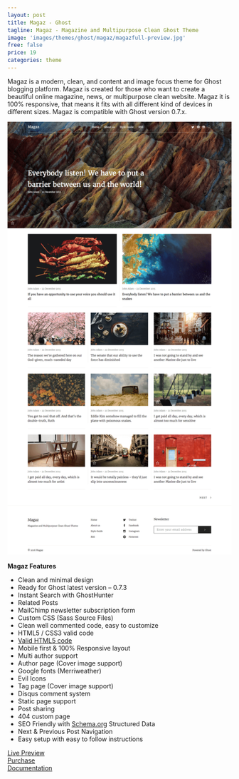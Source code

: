 ```yaml
---
layout: post
title: Magaz - Ghost
tagline: Magaz - Magazine and Multipurpose Clean Ghost Theme
image: 'images/themes/ghost/magaz/magazfull-preview.jpg'
free: false
price: 19
categories: theme
---
```


Magaz is a modern, clean, and content and image focus theme for Ghost blogging platform. Magaz is created for those who want to create a beautiful online magazine, news, or multipurpose clean website. Magaz it is 100% responsive, that means it fits with all different kind of devices in different sizes. Magaz is compatible with Ghost version 0.7.x.

![aspire-ghost-full-preview](/images/themes/ghost/magaz/magaz-ghost-full-preview.png)

**Magaz Features**

- Clean and minimal design
- Ready for Ghost latest version – 0.7.3
- Instant Search with GhostHunter
- Related Posts
- MailChimp newsletter subscription form
- Custom CSS (Sass Source Files)
- Clean well commented code, easy to customize
- HTML5 / CSS3 valid code
- <a href="https://validator.w3.org/nu/?doc=http%3A%2F%2Fmagaz.aspirethemes.com%2F">Valid HTML5 code<a/>
- Mobile first &amp; 100% Responsive layout
- Multi author support
- Author page (Cover image support)
- Google fonts (Merriweather)
- Evil Icons
- Tag page (Cover image support)
- Disqus comment system
- Static page support
- Post sharing
- 404 custom page
- SEO Friendly with <a href="http://Schema.org">Schema.org</a> Structured Data
- Next &amp; Previous Post Navigation
- Easy setup with easy to follow instructions


<div class="row">
  <div class="column medium-4 large-4">
    <a class="button button--large button--expand" href="http://magaz.aspirethemes.com/" target="_blank">Live Preview</a>
  </div>
  <div class="column medium-4 large-4">
    <a class="button button--expand button--large button--success" href="http://themeforest.net/item/magaz-magazine-and-multipurpose-clean-ghost-theme/14907507" target="_blank">Purchase</a>
  </div>
  <div class="column medium-4 large-4">
    <a class="button button--large button--expand" href="http://aspirethemes.com/docs/magaz-ghost.html" target="_blank">Documentation</a>
  </div>
</div>